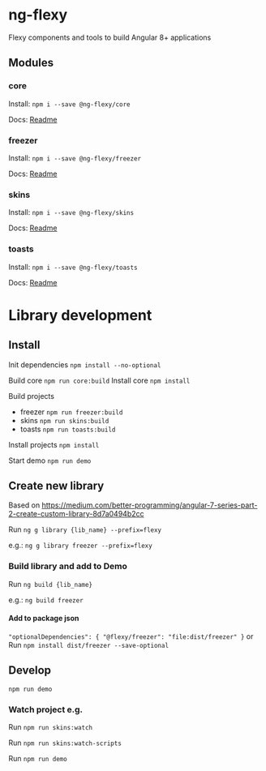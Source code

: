 # ng-flexy

Flexy components and tools to build Angular 8+ applications

## Modules

### core

Install: `npm i --save @ng-flexy/core`

Docs: <a href="./projects/core/README.md">Readme</a>

### freezer

Install: `npm i --save @ng-flexy/freezer`

Docs: <a href="./projects/freezer/README.md">Readme</a>

### skins

Install: `npm i --save @ng-flexy/skins`

Docs: <a href="./projects/skins/README.md">Readme</a>

### toasts

Install: `npm i --save @ng-flexy/toasts`

Docs: <a href="./projects/toasts/README.md">Readme</a>

# Library development

## Install

Init dependencies `npm install --no-optional`

Build core `npm run core:build`
Install core `npm install`

Build projects

- freezer `npm run freezer:build`
- skins `npm run skins:build`
- toasts `npm run toasts:build`

Install projects `npm install`

Start demo `npm run demo`

## Create new library

Based on https://medium.com/better-programming/angular-7-series-part-2-create-custom-library-8d7a0494b2cc

Run `ng g library {lib_name} --prefix=flexy`

e.g.: `ng g library freezer --prefix=flexy`

### Build library and add to Demo

Run `ng build {lib_name}`

e.g.: `ng build freezer`

#### Add to package json

`"optionalDependencies": { "@flexy/freezer": "file:dist/freezer" }`
or
Run `npm install dist/freezer --save-optional`

## Develop

`npm run demo`

### Watch project e.g.

Run `npm run skins:watch`

Run `npm run skins:watch-scripts`

Run `npm run demo`
